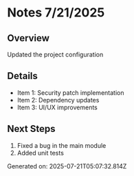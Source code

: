 # Notes 7/21/2025

## Overview
Updated the project configuration

## Details
- Item 1: Security patch implementation
- Item 2: Dependency updates
- Item 3: UI/UX improvements

## Next Steps
1. Fixed a bug in the main module
2. Added unit tests

Generated on: 2025-07-21T05:07:32.814Z
